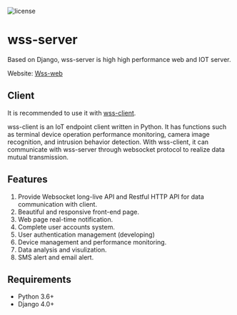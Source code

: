 ![license](https://img.shields.io/github/license/Haozheng-Li/wss-client)

# wss-server

Based on Django, wss-server is high high performance web and IOT server. 

Website: [Wss-web](https://wssweb.net/)

## Client

It is recommended to use it with [wss-client](https://github.com/Haozheng-Li/wss-client). 

wss-client is an IoT endpoint client written in Python. It has functions such as terminal device operation performance monitoring, camera image recognition, and intrusion behavior detection. With wss-client, it can communicate with wss-server through websocket protocol to realize data mutual transmission.

## Features

1. Provide Websocket long-live API and Restful HTTP API for data communication with client.
2. Beautiful and responsive front-end page.
3. Web page real-time notification.
4. Complete user accounts system.
5. User authentication management (developing)
6. Device management and performance monitoring.
7. Data analysis and visulization.
8. SMS alert and email alert.

## Requirements

- Python 3.6+
- Django 4.0+
